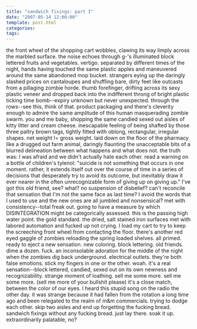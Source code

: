 ```yaml
---
title: "sandwich fixings: part I"
date: "2007-05-14 12:00:00"
template: post.html
categories: 
tags: 
---
```


the front wheel of the shopping cart wobbles, clawing its way limply across the marbled surface. the noise echoes through g-'s illuminated block lettered fruits and vegetables. vertigo. separated by different times of the night, hands having touched the same plastic apples and maneuvered around the same abandoned mop bucket. strangers eying up the daringly slashed prices on cantaloupes and shuffling bare, dirty feet like outcasts from a pillaging zombie horde. thumb forefinger, drifting across its sexy plastic veneer and dropped back into the indifferent throng of bright plastic ticking time bomb--­expiry unknown but never unexpected. through the rows--see this, think of that. product packaging and there's cleverity enough to admire the same amplitude of this human masquerading zombie swarm. you and me baby, shopping the same candied sexed out aisles of kitty litter and cream cheese. inescapable feeling of being shafted by those three paltry brown tags, tightly fitted with oblong, rectangular, irregular shapes. net weight != gross weight. laid down on the floor of the pharmacy like a drugged out farm animal, daringly flaunting the unacceptable bits of a blurred delineation between what happens and what does not. the truth was: I was afraid and we didn't actually hate each other. read a warning on a bottle of children's tylenol: "suicide is not something that occurs in one moment. rather, it extends itself out over the course of time in a series of decisions that desperately try to avoid its outcome, but inevitably draw it ever nearer in the often unrecognizable form of giving up on giving up." I've got this old friend, see? what? no suspension of disbelief? can't reconcile that sensation that I'm not the same face as last time? I avoid the words that I used to use and the new ones are all jumbled and nonsensical? met with consistency--total freak out. going to have a measure by which DISINTEGRATION might be categorically assessed. this is the passing high water point. the gold standard. the dried, salt stained iron surfaces met with labored automation and fucked up not crying. I load my cart to try to keep the screeching front wheel from contacting the floor. there's another red eyed gaggle of zombies reloading the spring loaded shelves. all primed. ready to eject a new sensation. new coloring. block lettering. old friends. dime a dozen. fuck. an inconsolable adoration for the middle of the night when the zombies dig back underground. electrical outlets. they're both false emotions. stick my fingers in one or the other. woah. it's a real sensation--block lettered, candied, sexed out on its own newness and recognizability. strange moment of loathing. sell me some more. sell me some more. (sell me more of your bullshit please) it's a close match, between the color of our eyes. I heard this stupid song on the radio the other day. it was strange because it had fallen from the rotation a long time ago and been relegated to the realm of m&amp;m commercials. trying to dodge each other. skip two aisles and end up forgetting the fucking bread. sandwich fixings without any fucking bread. just lay there. soak it up. extraordinarily palatable, no?